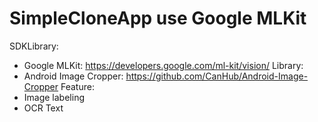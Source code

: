 # SimpleCloneApp use Google MLKit
SDKLibrary:
+ Google MLKit: https://developers.google.com/ml-kit/vision/
Library:
+ Android Image Cropper: https://github.com/CanHub/Android-Image-Cropper
Feature:
+ Image labeling
+ OCR Text
